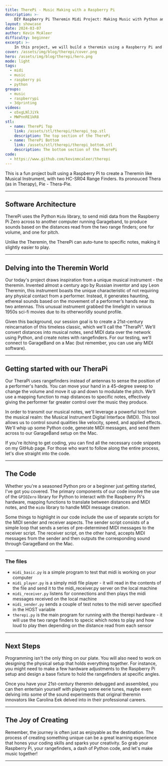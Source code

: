 ```yaml
---
title: TherePi - Music Making with a Raspberry Pi
description: >-
    DIY Raspberry Pi Theremin Midi Project: Making Music with Python and Raspberry Pi
layout: showcase
date: 2024-03-07
author: Kevin McAleer
difficulty: beginner
excerpt: >-
    In this project, we will build a theremin using a Raspberry Pi and rangefinders
cover: /assets/img/blog/therepi/cover.png
hero: /assets/img/blog/therepi/hero.png
mode: light
tags:
  - midi
  - music
  - raspberry pi
  - python
groups:
  - music
  - raspberrypi
  - 3dprinting
videos:
  - o5xgLNlJiYk
  - MWPnnRE1kR8
stl:
  - name: TherePi Top
    link: /assets/stl/therepi/therepi_top.stl
    description: The top section of the TherePi
  - name: TherePi Bottom
    link: /assets/stl/therepi/therepi_bottom.stl
    description: The bottom section of the TherePi
code:
  - https://www.github.com/kevinmcaleer/therepi
---
```


This is a fun project built using a Raspberry Pi to create a Theremin like Musical Instrument, with two HC-SR04 Range Finders. Its pronouced Thera (as in Therapy), Pie - Thera-Pie.

---

## Software Architecture

TherePi uses the Python `Mido` library, to send midi data from the Raspberry Pi Zero across to another computer running Garageband, to produce sounds based on the distances read from the two range finders; one for volume, and one for pitch.

Unlike the Theremin, the TherePi can auto-tune to specific notes, making it slightly easier to play.

---

## Delving into the Theremin World

Our today's project draws inspiration from a unique musical instrument - the theremin. Invented almost a century ago by Russian inventor and spy Leon Theremin, this instrument boasts the unique characteristic of not requiring any physical contact from a performer. Instead, it generates haunting, ethereal sounds based on the movement of a performer’s hands near its two antennas. This unusual instrument grabbed the limelight in various 1950s sci-fi movies due to its otherworldly sound profile.

Given this background, our session goal is to create a 21st-century reincarnation of this timeless classic, which we'll call the "TheraPi". We'll convert distances into musical notes, send MIDI data over the network using Python, and create notes with rangefinders. For our testing, we'll connect to GarageBand on a Mac (but remember, you can use any MIDI software).

---

## Getting started with our TheraPi

Our TheraPi uses rangefinders instead of antennas to sense the position of a performer's hands. You can move your hand in a 45-degree sweep to change the volume and move it up and down to modulate the pitch. We'll use a mapping function to map distances to specific notes, effectively giving the performer far greater control over the music they produce.

In order to transmit our musical notes, we'll leverage a powerful tool from the musical realm: the Musical Instrument Digital Interface (MIDI). This tool allows us to control sound qualities like velocity, speed, and applied effects. We'll whip up some Python code, generate MIDI messages, and send them across to our GarageBand setup on the Mac.

If you're itching to get coding, you can find all the necessary code snippets on my GitHub page. For those who want to follow along the entire process, let's dive straight into the code.

---

## The Code

Whether you're a seasoned Python pro or a beginner just getting started, I've got you covered. The primary components of our code involve the use of the `GPIOZero` library for Python to interact with the Raspberry Pi's hardware, mapping functions to translate between distances and MIDI notes, and the `mido` library to handle MIDI message creation.

Some things to highlight in our code include the use of separate scripts for the MIDI sender and receiver aspects. The sender script consists of a simple loop that sends a series of pre-determined MIDI messages to the receiver script. The receiver script, on the other hand, accepts MIDI messages from the sender and then outputs the corresponding sound through GarageBand on the Mac.

---

### The files

* `midi_basic.py` is a simple program to test that midi is working on your computer
* `midi_player.py` is a simply midi file player - it will read in the contents of the file and send it to the midi_receiver.py server on the local machine
* `midi_receiver.py` listens for connections and then plays the midi messages received on the local machine
* `midi_sender.py` sends a couple of test notes to the midi server specified in the HOST variable
* `therepi.py` is the main program for running with the therepi hardware - it will use the two range finders to specic which notes to play and how loud to play then depending on the distance read from each sensor

---

## Next Steps

Programming isn't the only thing on our plate. You will also need to work on designing the physical setup that holds everything together. For instance, you might need to make a few hardware adjustments to the Raspberry Pi setup and design a base fixture to hold the rangefinders at specific angles.

Once you have your 21st-century theremin debugged and assembled, you can then entertain yourself with playing some eerie tunes, maybe even delving into some of the sound experiments that original theremin innovators like Carolina Eek delved into in their professional careers.

---

## The Joy of Creating

Remember, the journey is often just as enjoyable as the destination. The process of creating something unique can be a great learning experience that hones your coding skills and sparks your creativity. So grab your Raspberry Pi, your rangefinders, a dash of Python code, and let's make music together!

---
